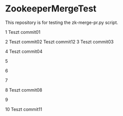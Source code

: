# ZookeeperMergeTest
This repository is for testing the zk-merge-pr.py script. 

1
Teszt commit01

2
Teszt commit02
Teszt commit12
3
Teszt commit03

4
Teszt commit04

5

6

7

8
Teszt commit08

9

10
Teszt commit11
